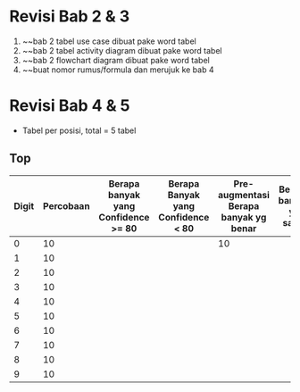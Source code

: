 # Revisi Bab 2 & 3
1. ~~bab 2 tabel use case dibuat pake word tabel
2. ~~bab 2 tabel activity diagram dibuat pake word tabel
3. ~~bab 2 flowchart diagram dibuat pake word tabel
4. ~~buat nomor rumus/formula dan merujuk ke bab 4

# Revisi Bab 4 & 5
- Tabel per posisi, total = 5 tabel
## Top

| Digit | Percobaan | Berapa banyak yang Confidence >= 80 | Berapa Banyak yang Confidence < 80 | Pre-augmentasi Berapa banyak yg benar | Berapa banyak yg salah |
| ----- | --------- | ----------------------------------- | ---------------------------------- | ---------------------- | ---------------------- |
| 0     | 10        |                                     |                                    |            10            |                        |
| 1     | 10        |                                     |                                    |                        |                        |
| 2     | 10        |                                     |                                    |                        |                        |
| 3     | 10        |                                     |                                    |                        |                        |
| 4     | 10        |                                     |                                    |                        |                        |
| 5     | 10        |                                     |                                    |                        |                        |
| 6     | 10        |                                     |                                    |                        |                        |
| 7     | 10        |                                     |                                    |                        |                        |
| 8     | 10        |                                     |                                    |                        |                        |
| 9     | 10        |                                     |                                    |                        |                        |
